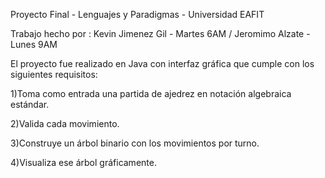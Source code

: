 Proyecto Final - Lenguajes y Paradigmas - Universidad EAFIT


Trabajo hecho por : Kevin Jimenez Gil - Martes 6AM / Jeromimo Alzate - Lunes 9AM


El proyecto fue realizado en Java con interfaz gráfica que cumple con los siguientes requisitos:

1)Toma como entrada una partida de ajedrez en notación algebraica estándar.

2)Valida cada movimiento.

3)Construye un árbol binario con los movimientos por turno.

4)Visualiza ese árbol gráficamente.

